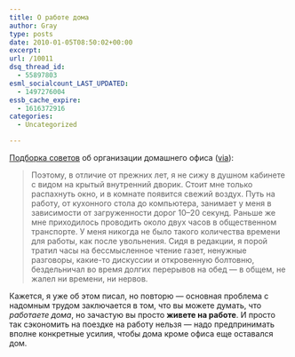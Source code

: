 ```yaml
---
title: О работе дома
author: Gray
type: posts
date: 2010-01-05T08:50:02+00:00
excerpt:
url: /10011
dsq_thread_id:
  - 55897803
esml_socialcount_LAST_UPDATED:
  - 1497276004
essb_cache_expire:
  - 1616372916
categories:
  - Uncategorized

---
```








[Подборка советов][1] об организации домашнего офиса ([via][2]):

> Поэтому, в отличие от прежних лет, я не сижу в душном кабинете с видом на крытый внутренний дворик. Стоит мне только распахнуть окно, и в комнате появится свежий воздух. Путь на работу, от кухонного стола до компьютера, занимает у меня в зависимости от загруженности дорог <nobr>10–20 секунд.</nobr> Раньше же мне приходилось проводить около двух часов в общественном транспорте. У меня никогда не было такого количества времени для работы, как после увольнения. Сидя в редакции, я порой тратил часы на бессмысленное чтение газет, ненужные разговоры, какие-то дискуссии и откровенную болтовню, бездельничал во время долгих перерывов на обед — в общем, не жалел ни времени, ни нервов.

Кажется, я уже об этом писал, но повторю — основная проблема с надомным трудом заключается в том, что вы можете думать, что _работаете дома_, но зачастую вы просто **живете на работе**. И просто так сэкономить на поездке на работу нельзя — надо предпринимать вполне конкретные усилия, чтобы дома кроме офиса еще оставался дом.

 [1]: http://leti-na-svet.livejournal.com/tag/%D0%B4%D0%BE%D0%BC%D0%B0%D1%88%D0%BD%D0%B8%D0%B9+%D0%BE%D1%84%D0%B8%D1%81
 [2]: http://alex-levitas.livejournal.com/230310.html